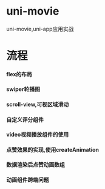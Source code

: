 # uni-movie
uni-movie,uni-app应用实战
# 流程
#### flex的布局
#### swiper轮播图
#### scroll-view,可视区域滑动
#### 自定义评分组件
#### video视频播放组件的使用
#### 点赞效果的实现,使用createAnimation
#### 数据渲染后点赞动画数组
#### 动画组件跨端问题